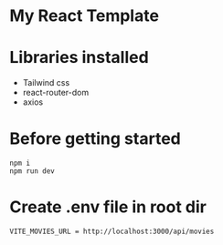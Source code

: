 # My React Template

# Libraries installed

-   Tailwind css
-   react-router-dom
-   axios

# Before getting started
```
npm i
npm run dev 
```
# Create .env file in root dir
```
VITE_MOVIES_URL = http://localhost:3000/api/movies
```